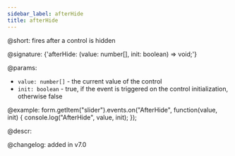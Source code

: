 ```yaml
---
sidebar_label: afterHide
title: afterHide
---          
```


@short: fires after a control is hidden

@signature: {'afterHide: (value: number[], init: boolean) => void;'} 

@params:
- `value: number[]` - the current value of the control
- `init: boolean` - true, if the event is triggered on the control initialization, otherwise false

@example:
form.getItem("slider").events.on("AfterHide", function(value, init) {
    console.log("AfterHide", value, init);
});

@descr:

@changelog: added in v7.0
